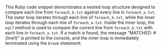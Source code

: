 This Ruby code snippet demonstrates a nested loop structure designed to compare each line from `foreach_b.txt` against every line in `foreach_a.txt`. The outer loop iterates through each line of `foreach_b.txt`, while the inner loop iterates through each line of `foreach_a.txt`. Inside the inner loop, the `eql?` method is used to compare the current line from `foreach_b.txt` with each line in `foreach_a.txt`. If a match is found, the message "MATCHED: #{line1}" is printed to the console, and the inner loop is immediately terminated using the `break` statement.

